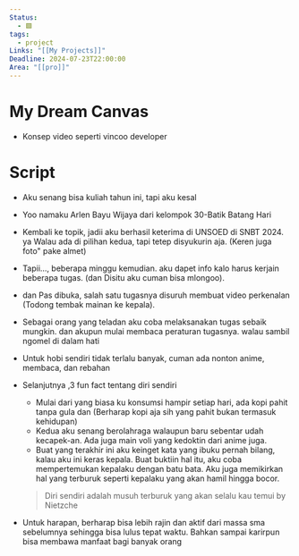 ```yaml
---
Status:
  - 🟩
tags:
  - project
Links: "[[My Projects]]"
Deadline: 2024-07-23T22:00:00
Area: "[[pro]]"
---
```


# My Dream Canvas
- Konsep video seperti vincoo developer
# Script
- Aku senang bisa kuliah tahun ini, tapi aku kesal
- Yoo namaku Arlen Bayu Wijaya dari kelompok 30-Batik Batang Hari
- Kembali ke topik, jadii aku berhasil keterima di UNSOED di SNBT 2024. ya Walau ada di pilihan kedua, tapi tetep disyukurin aja. (Keren juga foto" pake almet)
- Tapii..., beberapa minggu kemudian. aku dapet info kalo harus kerjain beberapa tugas. (dan Disitu aku cuman bisa mlongoo).
- dan Pas dibuka, salah satu tugasnya disuruh membuat video perkenalan (Todong tembak mainan ke kepala).
- Sebagai orang yang teladan aku coba melaksanakan tugas sebaik mungkin. dan akupun mulai membaca peraturan tugasnya. walau sambil ngomel di dalam hati
- Untuk hobi sendiri tidak terlalu banyak, cuman ada nonton anime, membaca, dan rebahan
- Selanjutnya ,3 fun fact tentang diri sendiri
	- Mulai dari yang biasa ku konsumsi hampir setiap hari, ada kopi pahit tanpa gula dan (Berharap kopi aja sih yang pahit bukan termasuk kehidupan)
	- Kedua aku senang berolahraga walaupun baru sebentar udah kecapek-an. Ada juga main voli yang kedoktin dari anime juga.
	- Buat yang terakhir ini aku keinget kata yang ibuku pernah bilang, kalau aku ini keras kepala. Buat buktiin hal itu, aku coba mempertemukan kepalaku dengan batu bata. Aku juga memikirkan hal yang terburuk seperti kepalaku yang akan hamil hingga bocor.

	> Diri sendiri adalah musuh terburuk yang akan selalu kau temui by Nietzche

- Untuk harapan, berharap bisa lebih rajin dan aktif dari massa sma sebelumnya sehingga bisa lulus tepat waktu. Bahkan sampai karirpun bisa membawa manfaat bagi banyak orang